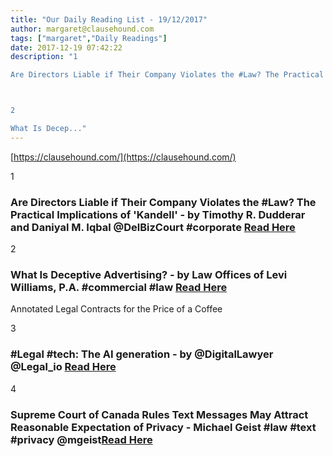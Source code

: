 ```yaml
---
title: "Our Daily Reading List - 19/12/2017"
author: margaret@clausehound.com
tags: ["margaret","Daily Readings"]
date: 2017-12-19 07:42:22
description: "1

Are Directors Liable if Their Company Violates the #Law? The Practical Implications of 'Kandell' - by Timothy R. Dudderar and Daniyal M. Iqbal @DelBizCourt #corporate Read Here



2

What Is Decep..."
---
```


[https://clausehound.com/](https://clausehound.com/)

1

### Are Directors Liable if Their Company Violates the #Law? The Practical Implications of 'Kandell' - by Timothy R. Dudderar and Daniyal M. Iqbal @DelBizCourt #corporate [Read Here](https://goo.gl/xYeoBG)

2

### What Is Deceptive Advertising? - by Law Offices of Levi Williams, P.A. #commercial #law [Read Here](https://goo.gl/bJgUBD)

Annotated Legal Contracts
for the Price of a Coffee

3

### #Legal #tech: The AI generation - by @DigitalLawyer @Legal_io   [Read Here](https://goo.gl/niwXEs)

4

### Supreme Court of Canada Rules Text Messages May Attract Reasonable Expectation of Privacy - Michael Geist #law #text #privacy @mgeist[Read Here](http://www.michaelgeist.ca/2017/12/supreme-court-canada-rules-text-messages-may-attract-reasonable-expectation-privacy/)